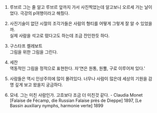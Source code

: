 1. 루브르 그는 줄 알고 루브르 앞까지 가서 사진찍었는데 알고보니 오르세 가는 날이었다. 극강의 p여행이라고 해줬다.

2. 사진기술이 없던 시절의 조각가들은 사람의 형티를 어떻게 그렇게 잘 알 수 있었을까.     
  실제 사람을 석고로 떴다고도 하는데 조금 잔인한듯 하다.

3. 구스타프 켈레보트    
  그림을 위한 그림을 그린다. 

4. 세잔    
  역동적인 그림을 정적으로 표현한다.
  자'연은 원통, 원뿔, 구로 이루어져 있다.'

5. 사람들은 역시 인상주의에 많이 몰려있다. 너무나 사람이 많은데 세상의 기원을 감명 깊게 보고 왔을지 궁금하다.

6. 모네. 그는 미친 사람인가. 고흐보다 조금 더 미친것 같다. - Claudia Monet [Falaise de Fécamp, die Russian Falaise près de Dieppe] 1897, [Le Bassin auxiliary nymphs, harmonie verte] 1899